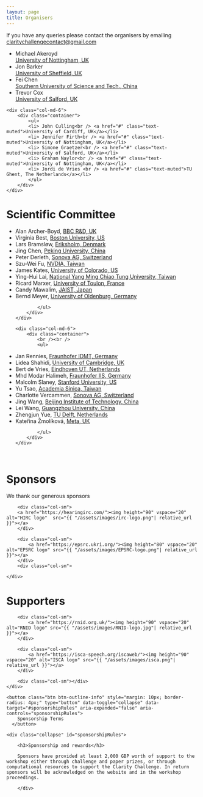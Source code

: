 ```yaml
---
layout: page
title: Organisers
---
```


If you have any queries please contact the organisers by emailing <a href="mailto:claritychallengecontact@gmail.com">claritychallengecontact@gmail.com</a>

<div class="row">
    <div class="col-md-6">
        <div class="container">
            <ul>
                    <li> Michael Akeroyd<br /><a href="#" class="text-muted">University of Nottingham, UK</a></li>
                    <li> Jon Barker<br /> <a href="#" class="text-muted">University of Sheffield, UK</a></li>
                    <li> Fei Chen<br /> <a href="#" class="text-muted">Southern University of Science and Tech., China</a></li>
                    <li> Trevor Cox<br /> <a href="#" class="text-muted">University of Salford, UK</a></li>
            </ul>
        </div>
    </div>

    <div class="col-md-6">
        <div class="container">
            <ul>
            <li> John Culling<br /> <a href="#" class="text-muted">University of Cardiff, UK</a></li>
            <li> Jennifer Firth<br /> <a href="#" class="text-muted">University of Nottingham, UK</a></li>
            <li> Simone Graetzer<br /> <a href="#" class="text-muted">University of Salford, UK</a></li>
            <li> Graham Naylor<br /> <a href="#" class="text-muted">University of Nottingham, UK</a></li>
            <li> Jordi de Vries <br /> <a href="#" class="text-muted">TU Ghent, The Netherlands</a></li>
            </ul>
        </div>
    </div>

</div>

<div class="row">
    <div class="col-md-6">
        <div class="container">
            <h1> Scientific Committee</h1>
            <ul>

<li>Alan Archer-Boyd, <a href="#" class="text-muted">BBC R&D, UK</a></li>
<li>Virginia Best, <a href="#" class="text-muted">Boston University, US</a></li>
<li>Lars Bramsløw, <a href="#" class="text-muted">Eriksholm, Denmark</a></li>
<li>Jing Chen, <a href="#" class="text-muted">Peking University, China</a></li>
<li>Peter Derleth, <a href="#" class="text-muted">Sonova AG, Switzerland</a></li>
<li>Szu-Wei Fu, <a href="#" class="text-muted">NVDIA, Taiwan</a></li>
<li>James Kates, <a href="#" class="text-muted">University of Colorado, US</a></li>
<li>Ying-Hui Lai, <a href="#" class="text-muted">National Yang Ming Chiao Tung University, Taiwan</a></li>
<li>Ricard Marxer, <a href="#" class="text-muted">University of Toulon, France</a></li>
<li>Candy Mawalim, <a href="#" class="text-muted">JAIST, Japan</a></li>
<li>Bernd Meyer, <a href="#" class="text-muted">University of Oldenburg, Germany</a></li>

            </ul>
        </div>
    </div>

    <div class="col-md-6">
        <div class="container">
            <br /><br />
            <ul>

<li>Jan Rennies, <a href="#" class="text-muted">Fraunhofer IDMT, Germany</a></li>
<li>Lidea Shahidi, <a href="#" class="text-muted">University of Cambridge, UK</a></li>
<li>Bert de Vries, <a href="#" class="text-muted">Eindhoven UT, Netherlands</a></li>
<li>Mhd Modar Halimeh, <a href="#" class="text-muted">Fraunhofer IIS, Germany</a></li>
<li>Malcolm Slaney, <a href="#" class="text-muted">Stanford University, US</a></li>
<li>Yu Tsao, <a href="#" class="text-muted">Academia Sinica, Taiwan</a></li>
<li>Charlotte Vercammen, <a href="#" class="text-muted">Sonova AG, Switzerland</a></li>
<li>Jing Wang, <a href="#" class="text-muted">Beijing Institute of Technology, China</a></li>
<li>Lei Wang, <a href="#" class="text-muted">Guangzhou University, China</a></li>
<li>Zhengjun Yue, <a href="#" class="text-muted">TU Delft, Netherlands</a></li>
<li>Kateřina Žmolíková, <a href="#" class="text-muted">Meta, UK</a></li>

            </ul>
        </div>
    </div>

</div>

<br/>

<h1> Sponsors </h1>

We thank our generous sponsors

<div id="logos">
    <div class="row">
        <div class="col-sm"></div>

        <div class="col-sm">
        <a href="https://hearingirc.com/"><img height="90" vspace="20" alt="HIRC logo"  src="{{ "/assets/images/irc-logo.png"| relative_url }}"></a>
        </div>

        <div class="col-sm">
            <a href="https://epsrc.ukri.org/"><img height="80" vspace="20" alt="EPSRC logo" src="{{ "/assets/images/EPSRC-logo.png"| relative_url }}"></a>
        </div>
        <div class="col-sm">

    </div>

</div>

<h1> Supporters</h1>
<div id="logos">
    <div class="row">
        <div class="col-sm"></div>

        <div class="col-sm">
            <a href="https://rnid.org.uk/"><img height="90" vspace="20" alt="RNID logo" src="{{ "/assets/images/RNID-logo.jpg"| relative_url }}"></a>
        </div>

        <div class="col-sm">
            <a href="https://isca-speech.org/iscaweb/"><img height="90" vspace="20" alt="ISCA logo" src="{{ "/assets/images/isca.png"| relative_url }}"></a>
        </div>

        <div class="col-sm"></div>
    </div>

</div>

    <button class="btn btn-outline-info" style="margin: 10px; border-radius: 4px;" type="button" data-toggle="collapse" data-target="#sponsorshipRules" aria-expanded="false" aria-controls="sponsorshipRules">
        Sponsorship Terms
      </button>

    <div class="collapse" id="sponsorshipRules">

        <h3>Sponsorship and rewards</h3>

        Sponsors have provided at least 2,000 GBP worth of support to the workshop either through challenge and paper prizes, or through computational resources to support the Clarity Challenge. In return sponsors will be acknowledged on the website and in the workshop proceedings.

        </div>
